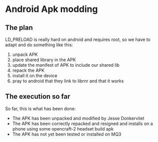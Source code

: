 # Android Apk modding
## The plan
LD_PRELOAD is really hard on android and requires root, so we have to adapt and
do something like this:
1. unpack APK
2. place shared library in the APK
3. update the manifest of APK to include our shared lib
4. repack the APK
5. install it on the device
6. pray to android that they link to librnr and that it works

## The execution so far
So far, this is what has been done:
 * The APK has been unpacked and modified by Jesse Donkervliet
 * The APK has been correctly repacked and resigned and installs on a phone using
some opencraft-2 headset build apk
 * The APK has not yet been tested or installed on MQ3
